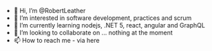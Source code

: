 - 👋 Hi, I’m @RobertLeather
- 👀 I’m interested in software development, practices and scrum
- 🌱 I’m currently learning nodejs, .NET 5, react, angular and GraphQL
- 💞️ I’m looking to collaborate on ... nothing at the moment
- 📫 How to reach me - via here

<!---
RobertLeather/RobertLeather is a ✨ special ✨ repository because its `README.md` (this file) appears on your GitHub profile.
You can click the Preview link to take a look at your changes.
--->
